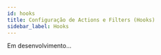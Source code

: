 ```yaml
---
id: hooks
title: Configuração de Actions e Filters (Hooks)
sidebar_label: Hooks
---
```


Em desenvolvimento...
